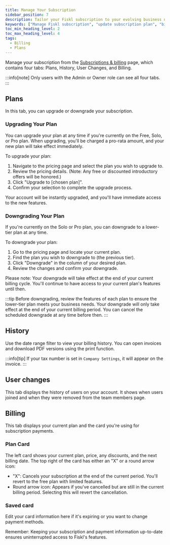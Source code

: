 ```yaml
---
title: Manage Your Subscription
sidebar_position: 7
description: Tailor your Fiskl subscription to your evolving business needs. Easily update plans, manage billing, and view subscription history.
keywords: ["Manage Fiskl subscription", "update subscription plan", "billing details", "subscription history"]
toc_min_heading_level: 2
toc_max_heading_level: 4
tags:
  - Billing
  - Plans
---
```


Manage your subscription from the [Subscriptions & billing](https://my.fiskl.com/subscription-billing) page, which contains four tabs: Plans, History, User Changes, and Billing.

:::info[note]
Only users with the Admin or Owner role can see all four tabs.
:::

## Plans

In this tab, you can upgrade or downgrade your subscription.

### Upgrading Your Plan

You can upgrade your plan at any time if you're currently on the Free, Solo, or Pro plan. When upgrading, you'll be charged a pro-rata amount, and your new plan will take effect immediately.

To upgrade your plan:

1. Navigate to the pricing page and select the plan you wish to upgrade to.
1. Review the pricing details. (Note: Any free or discounted introductory offers will be honored.)
1. Click "Upgrade to [chosen plan]".
1. Confirm your selection to complete the upgrade process.

Your account will be instantly upgraded, and you'll have immediate access to the new features.

### Downgrading Your Plan

If you're currently on the Solo or Pro plan, you can downgrade to a lower-tier plan at any time.

To downgrade your plan:

1. Go to the pricing page and locate your current plan.
1. Find the plan you wish to downgrade to (the previous tier).
1. Click "Downgrade" in the column of your desired plan.
1. Review the changes and confirm your downgrade.

Please note: Your downgrade will take effect at the end of your current billing cycle. You'll continue to have access to your current plan's features until then.

:::tip
Before downgrading, review the features of each plan to ensure the lower-tier plan meets your business needs. Your downgrade will only take effect at the end of your current billing period. You can cancel the scheduled downgrade at any time before then.
:::

## History

Use the date range filter to view your billing history. You can open invoices and download PDF versions using the print function.

:::info[tip]
If your tax number is set in `Company Settings`, it will appear on the invoice.
:::

## User changes

This tab displays the history of users on your account. It shows when users joined and when they were removed from the team members page.

## Billing

This tab displays your current plan and the card you're using for subscription payments.

### Plan Card

The left card shows your current plan, price, any discounts, and the next billing date. The top right of the card has either an "X" or a round arrow icon:

- "X": Cancels your subscription at the end of the current period. You'll revert to the free plan with limited features.
- Round arrow icon: Appears if you've cancelled but are still in the current billing period. Selecting this will revert the cancellation.

### Saved card

Edit your card information here if it's expiring or you want to change payment methods.

Remember: Keeping your subscription and payment information up-to-date ensures uninterrupted access to Fiskl's features.
